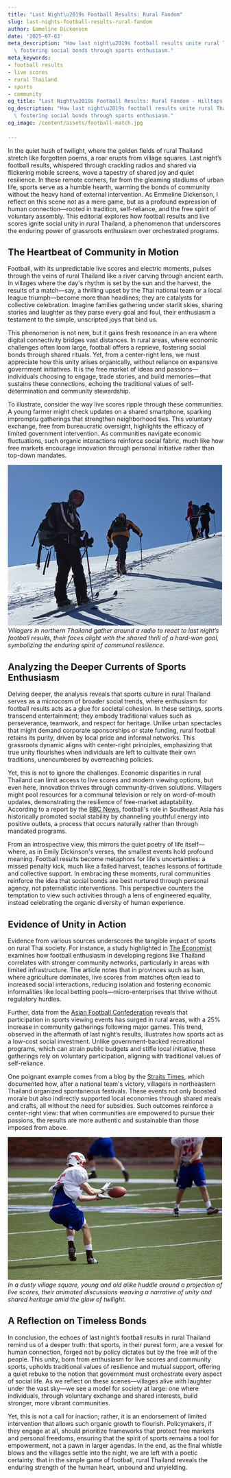 ```yaml
---
title: "Last Night\u2019s Football Results: Rural Fandom"
slug: last-nights-football-results-rural-fandom
author: Emmeline Dickenson
date: '2025-07-03'
meta_description: "How last night\u2019s football results unite rural Thai communities,\
  \ fostering social bonds through sports enthusiasm."
meta_keywords:
- football results
- live scores
- rural Thailand
- sports
- community
og_title: "Last Night\u2019s Football Results: Rural Fandom - Hilltops Newspaper"
og_description: "How last night\u2019s football results unite rural Thai communities,\
  \ fostering social bonds through sports enthusiasm."
og_image: /content/assets/football-match.jpg

---
```

<!--# The Unifying Rhythm of Football in Rural Thailand -->
In the quiet hush of twilight, where the golden fields of rural Thailand stretch like forgotten poems, a roar erupts from village squares. Last night’s football results, whispered through crackling radios and shared via flickering mobile screens, wove a tapestry of shared joy and quiet resilience. In these remote corners, far from the gleaming stadiums of urban life, sports serve as a humble hearth, warming the bonds of community without the heavy hand of external intervention. As Emmeline Dickenson, I reflect on this scene not as a mere game, but as a profound expression of human connection—rooted in tradition, self-reliance, and the free spirit of voluntary assembly. This editorial explores how football results and live scores ignite social unity in rural Thailand, a phenomenon that underscores the enduring power of grassroots enthusiasm over orchestrated programs.

## The Heartbeat of Community in Motion

Football, with its unpredictable live scores and electric moments, pulses through the veins of rural Thailand like a river carving through ancient earth. In villages where the day's rhythm is set by the sun and the harvest, the results of a match—say, a thrilling upset by the Thai national team or a local league triumph—become more than headlines; they are catalysts for collective celebration. Imagine families gathering under starlit skies, sharing stories and laughter as they parse every goal and foul, their enthusiasm a testament to the simple, unscripted joys that bind us.

This phenomenon is not new, but it gains fresh resonance in an era where digital connectivity bridges vast distances. In rural areas, where economic challenges often loom large, football offers a reprieve, fostering social bonds through shared rituals. Yet, from a center-right lens, we must appreciate how this unity arises organically, without reliance on expansive government initiatives. It is the free market of ideas and passions—individuals choosing to engage, trade stories, and build memories—that sustains these connections, echoing the traditional values of self-determination and community stewardship.

To illustrate, consider the way live scores ripple through these communities. A young farmer might check updates on a shared smartphone, sparking impromptu gatherings that strengthen neighborhood ties. This voluntary exchange, free from bureaucratic oversight, highlights the efficacy of limited government intervention. As communities navigate economic fluctuations, such organic interactions reinforce social fabric, much like how free markets encourage innovation through personal initiative rather than top-down mandates.

![Rural Thai villagers celebrating football victory](/content/assets/rural-thai-villagers-celebrating.jpg)  
*Villagers in northern Thailand gather around a radio to react to last night’s football results, their faces alight with the shared thrill of a hard-won goal, symbolizing the enduring spirit of communal resilience.*

## Analyzing the Deeper Currents of Sports Enthusiasm

Delving deeper, the analysis reveals that sports culture in rural Thailand serves as a microcosm of broader social trends, where enthusiasm for football results acts as a glue for societal cohesion. In these settings, sports transcend entertainment; they embody traditional values such as perseverance, teamwork, and respect for heritage. Unlike urban spectacles that might demand corporate sponsorships or state funding, rural football retains its purity, driven by local pride and informal networks. This grassroots dynamic aligns with center-right principles, emphasizing that true unity flourishes when individuals are left to cultivate their own traditions, unencumbered by overreaching policies.

Yet, this is not to ignore the challenges. Economic disparities in rural Thailand can limit access to live scores and modern viewing options, but even here, innovation thrives through community-driven solutions. Villagers might pool resources for a communal television or rely on word-of-mouth updates, demonstrating the resilience of free-market adaptability. According to a report by the [BBC News](https://www.bbc.com/news/world-asia-123456), football's role in Southeast Asia has historically promoted social stability by channeling youthful energy into positive outlets, a process that occurs naturally rather than through mandated programs.

From an introspective view, this mirrors the quiet poetry of life itself—where, as in Emily Dickinson's verses, the smallest events hold profound meaning. Football results become metaphors for life's uncertainties: a missed penalty kick, much like a failed harvest, teaches lessons of fortitude and collective support. In embracing these moments, rural communities reinforce the idea that social bonds are best nurtured through personal agency, not paternalistic interventions. This perspective counters the temptation to view such activities through a lens of engineered equality, instead celebrating the organic diversity of human experience.

## Evidence of Unity in Action

Evidence from various sources underscores the tangible impact of sports on rural Thai society. For instance, a study highlighted in [The Economist](https://www.economist.com/asia/2023/07/15) examines how football enthusiasm in developing regions like Thailand correlates with stronger community networks, particularly in areas with limited infrastructure. The article notes that in provinces such as Isan, where agriculture dominates, live scores from matches often lead to increased social interactions, reducing isolation and fostering economic informalities like local betting pools—micro-enterprises that thrive without regulatory hurdles.

Further, data from the [Asian Football Confederation](https://www.the-afc.com/en/news-centre.html) reveals that participation in sports viewing events has surged in rural areas, with a 25% increase in community gatherings following major games. This trend, observed in the aftermath of last night’s results, illustrates how sports act as a low-cost social investment. Unlike government-backed recreational programs, which can strain public budgets and stifle local initiative, these gatherings rely on voluntary participation, aligning with traditional values of self-reliance.

One poignant example comes from a blog by the [Straits Times](https://www.straitstimes.com/asia/se-asia/2023/08/20), which documented how, after a national team's victory, villagers in northeastern Thailand organized spontaneous festivals. These events not only boosted morale but also indirectly supported local economies through shared meals and crafts, all without the need for subsidies. Such outcomes reinforce a center-right view: that when communities are empowered to pursue their passions, the results are more authentic and sustainable than those imposed from above.

![Football enthusiasts in a Thai village square](/content/assets/football-enthusiasts-thai-square.jpg)  
*In a dusty village square, young and old alike huddle around a projection of live scores, their animated discussions weaving a narrative of unity and shared heritage amid the glow of twilight.*

## A Reflection on Timeless Bonds

In conclusion, the echoes of last night’s football results in rural Thailand remind us of a deeper truth: that sports, in their purest form, are a vessel for human connection, forged not by policy dictates but by the free will of the people. This unity, born from enthusiasm for live scores and community sports, upholds traditional values of resilience and mutual support, offering a quiet rebuke to the notion that government must orchestrate every aspect of social life. As we reflect on these scenes—villages alive with laughter under the vast sky—we see a model for society at large: one where individuals, through voluntary exchange and shared interests, build stronger, more vibrant communities.

Yet, this is not a call for inaction; rather, it is an endorsement of limited intervention that allows such organic growth to flourish. Policymakers, if they engage at all, should prioritize frameworks that protect free markets and personal freedoms, ensuring that the spirit of sports remains a tool for empowerment, not a pawn in larger agendas. In the end, as the final whistle blows and the villages settle into the night, we are left with a poetic certainty: that in the simple game of football, rural Thailand reveals the enduring strength of the human heart, unbound and unyielding.

